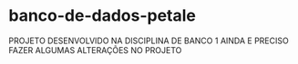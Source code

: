# banco-de-dados-petale
PROJETO DESENVOLVIDO NA DISCIPLINA DE BANCO 1
AINDA E PRECISO FAZER ALGUMAS ALTERAÇÕES NO PROJETO
